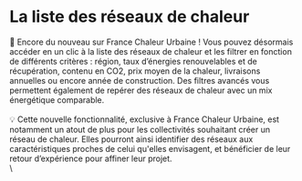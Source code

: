 # La liste des réseaux de chaleur

📢 Encore du nouveau sur France Chaleur Urbaine ! Vous pouvez désormais accéder en un clic à la liste des réseaux de chaleur et les filtrer en fonction de différents critères : région, taux d’énergies renouvelables et de récupération, contenu en CO2, prix moyen de la chaleur, livraisons annuelles ou encore année de construction. Des filtres avancés vous permettent également de repérer des réseaux de chaleur avec un mix énergétique comparable.\
\
💡 Cette nouvelle fonctionnalité, exclusive à France Chaleur Urbaine, est notamment un atout de plus pour les collectivités souhaitant créer un réseau de chaleur. Elles pourront ainsi identifier des réseaux aux caractéristiques proches de celui qu'elles envisagent, et bénéficier de leur retour d’expérience pour affiner leur projet.\
\
